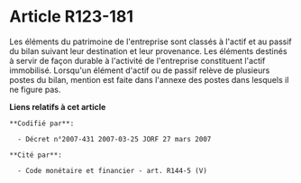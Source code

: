 # Article R123-181

Les éléments du patrimoine de l'entreprise sont classés à l'actif et au passif du bilan suivant leur destination et leur
provenance. Les éléments destinés à servir de façon durable à l'activité de l'entreprise constituent l'actif immobilisé.
Lorsqu'un élément d'actif ou de passif relève de plusieurs postes du bilan, mention est faite dans l'annexe des postes dans
lesquels il ne figure pas.

**Liens relatifs à cet article**

	**Codifié par**:

	  - Décret n°2007-431 2007-03-25 JORF 27 mars 2007

	**Cité par**:

	  - Code monétaire et financier - art. R144-5 (V)
